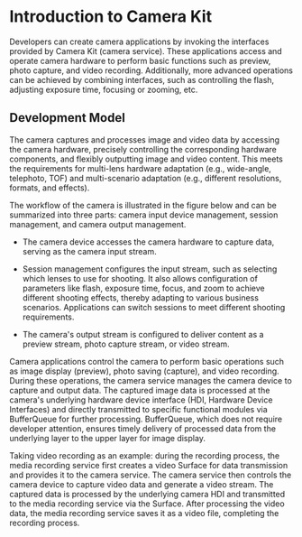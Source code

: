 # Introduction to Camera Kit

Developers can create camera applications by invoking the interfaces provided by Camera Kit (camera service). These applications access and operate camera hardware to perform basic functions such as preview, photo capture, and video recording. Additionally, more advanced operations can be achieved by combining interfaces, such as controlling the flash, adjusting exposure time, focusing or zooming, etc.

## Development Model

The camera captures and processes image and video data by accessing the camera hardware, precisely controlling the corresponding hardware components, and flexibly outputting image and video content. This meets the requirements for multi-lens hardware adaptation (e.g., wide-angle, telephoto, TOF) and multi-scenario adaptation (e.g., different resolutions, formats, and effects).

The workflow of the camera is illustrated in the figure below and can be summarized into three parts: camera input device management, session management, and camera output management.

- The camera device accesses the camera hardware to capture data, serving as the camera input stream.

- Session management configures the input stream, such as selecting which lenses to use for shooting. It also allows configuration of parameters like flash, exposure time, focus, and zoom to achieve different shooting effects, thereby adapting to various business scenarios. Applications can switch sessions to meet different shooting requirements.

- The camera's output stream is configured to deliver content as a preview stream, photo capture stream, or video stream.

Camera applications control the camera to perform basic operations such as image display (preview), photo saving (capture), and video recording. During these operations, the camera service manages the camera device to capture and output data. The captured image data is processed at the camera's underlying hardware device interface (HDI, Hardware Device Interfaces) and directly transmitted to specific functional modules via BufferQueue for further processing. BufferQueue, which does not require developer attention, ensures timely delivery of processed data from the underlying layer to the upper layer for image display.  

Taking video recording as an example: during the recording process, the media recording service first creates a video Surface for data transmission and provides it to the camera service. The camera service then controls the camera device to capture video data and generate a video stream. The captured data is processed by the underlying camera HDI and transmitted to the media recording service via the Surface. After processing the video data, the media recording service saves it as a video file, completing the recording process.